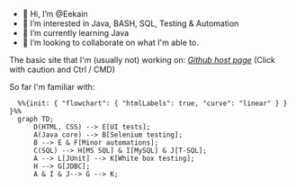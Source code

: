 - 👋 Hi, I’m @Eekain
- 👀 I’m interested in Java, BASH, SQL, Testing & Automation
- 🌱 I’m currently learning Java
- 💞️ I’m looking to collaborate on what I'm able to.


The basic site that I'm (usually not) working on:
*[Github host page](https://eekain.github.io)*
(Click with caution and Ctrl / CMD)
<!---
Eekain/Eekain is a ✨ special ✨ repository because its `README.md` (this file) appears on your GitHub profile.
You can click the Preview link to take a look at your changes. For some reason it didn't allow opening page in new page....

OOOkay, so Mermaid works nicely. Source/Docs: https://mermaid-js.github.io/mermaid/#/flowchart
--->

So far I'm familiar with:

```mermaid
  %%{init: { "flowchart": { "htmlLabels": true, "curve": "linear" } } }%%
  graph TD;
      D(HTML, CSS) --> E[UI tests];
      A(Java core) --> B[Selenium testing];
      B --> E & F[Minor automations];
      C(SQL) --> H[MS SQL] & I[MySQL] & J[T-SQL];
      A --> L[JUnit] --> K[White box testing];
      H --> G[JDBC];
      A & I & J--> G --> K;
```
